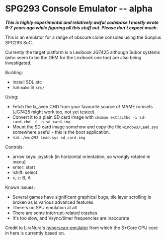 # SPG293 Console Emulator -- alpha

***This is highly experimental and relatively awful codebase I mostly wrote 6-7 years ago while figuring all this stuff out. Please don't expect much.***

This is an emulator for a range of obscure clone consoles using the Sunplus SPG293 SoC.

Currently the target platform is a Lexibook JG7425 although Subor systems (who seem to be the OEM for the Lexibook one too) are also being investigated.

Building:

 - Install SDL etc
 - run `make` in `src/`

Using:

 - Fetch the lx_aven CHD from your favourite source of MAME romsets (JG7425 might work too, not yet tested).
 - Convert it to a plain SD card image with `chdman extracthd -i sd-card.chd -f -o sd_card.img`
 - Mount the SD card image somehow and copy the file `windows/Lead.sys` somewhere useful - this is the boot application.
 - run `./emu293 Lead.sys sd_card.img`

Controls:
 - arrow keys: joystick (in horizontal orientation, so wrongly rotated in menu)
 - enter: start
 - lshift: select
 - x, z: B, A

Known issues:
 - Several games have significant graphical bugs, tile layer scrolling is broken as is various advanced features
 - There's no SPU emulation at all
 - There are some interrupt-related crashes
 - It's too slow, and Vsync/timer frequencies are inaccurate

Credit to LiraNura's [hyperscan-emulator](https://github.com/LiraNuna/hyperscan-emulator/) from which the S+Core CPU core in here is currently based on.
